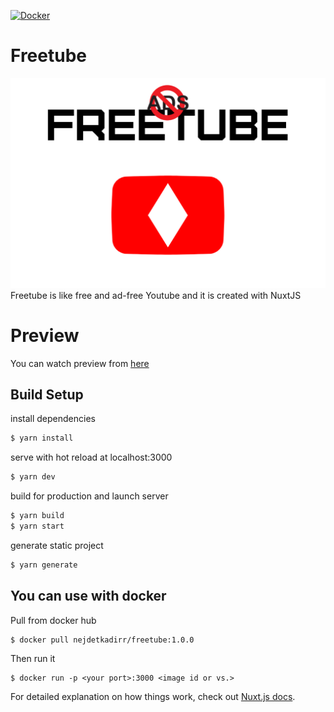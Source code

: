 [![Docker](https://img.shields.io/docker/pulls/nejdetkadirr/freetube.svg)](https://hub.docker.com/r/nejdetkadirr/freetube)

# Freetube
![cover](doc/cover.png)
Freetube is like free and ad-free Youtube and it is created with NuxtJS

# Preview
You can watch preview from [here](https://youtu.be/oCXmQME4cXs)

## Build Setup
install dependencies
```bash
$ yarn install
```

serve with hot reload at localhost:3000
```bash
$ yarn dev
```

build for production and launch server
```bash
$ yarn build
$ yarn start
```

generate static project
```bash
$ yarn generate
```
## You can use with docker
Pull from docker hub
```bash
$ docker pull nejdetkadirr/freetube:1.0.0
```
Then run it
```
$ docker run -p <your port>:3000 <image id or vs.>
```

For detailed explanation on how things work, check out [Nuxt.js docs](https://nuxtjs.org).
